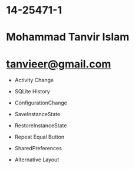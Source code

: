 # 14-25471-1
# Mohammad Tanvir Islam
# tanvieer@gmail.com

* Activity Change

* SQLite History

* ConfigurationChange

* SaveInstanceState

* RestoreInstanceState

* Repeat Equal Button

* SharedPreferences

* Alternative Layout				 
